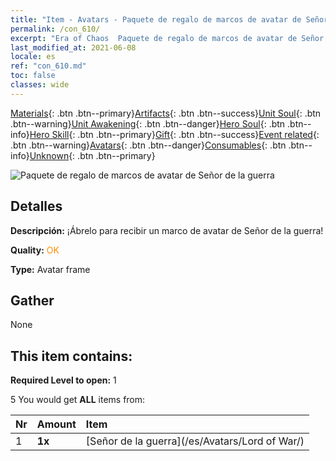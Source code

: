 ```yaml
---
title: "Item - Avatars - Paquete de regalo de marcos de avatar de Señor de la guerra"
permalink: /con_610/
excerpt: "Era of Chaos  Paquete de regalo de marcos de avatar de Señor de la guerra"
last_modified_at: 2021-06-08
locale: es
ref: "con_610.md"
toc: false
classes: wide
---
```

 [Materials](/ItemsES/){: .btn .btn--primary}[Artifacts](/ItemsES/Artifacts/){: .btn .btn--success}[Unit Soul](/ItemsES/UnitSoul/){: .btn .btn--warning}[Unit Awakening](/ItemsES/UnitAwakening/){: .btn .btn--danger}[Hero Soul](/ItemsES/HeroSoul/){: .btn .btn--info}[Hero Skill](/ItemsES/HeroSkill/){: .btn .btn--primary}[Gift](/ItemsES/Gift/){: .btn .btn--success}[Event related](/ItemsES/Events/){: .btn .btn--warning}[Avatars](/ItemsES/Avatars/){: .btn .btn--danger}[Consumables](/ItemsES/Consumables/){: .btn .btn--info}[Unknown](/ItemsES/Unknown/){: .btn .btn--primary}

 ![Paquete de regalo de marcos de avatar de Señor de la guerra](/images/t/i_907003.png)

## Detalles
 **Descripción:** ¡Ábrelo para recibir un marco de avatar de Señor de la guerra!

 **Quality:** <span style="color: #FF8C00">OK</span>

 **Type:** Avatar frame

## Gather

  None

## This item contains:

 **Required Level to open:** 1

 5 You would get **ALL** items  from:

  | Nr | Amount |     Item    |
  |:---|:-------|:------------|
  | 1 |  **1x** | [Señor de la guerra](/es/Avatars/Lord of War/) |  | 

